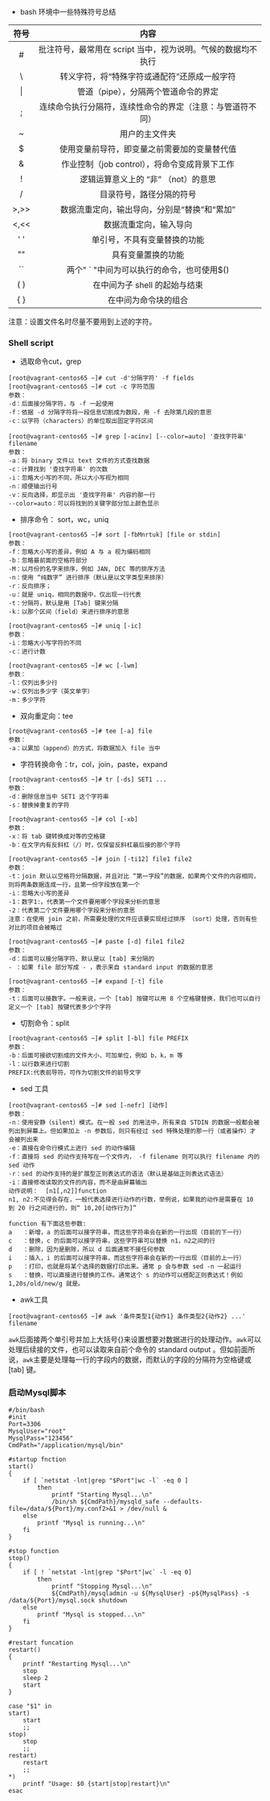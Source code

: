* bash 环境中一些特殊符号总结

|  符号  |                 内容                 |
| :--: | :--------------------------------: |
|  #   | 批注符号，最常用在 script 当中，视为说明。气候的数据均不执行 |
|  \   |      转义字符，将“特殊字符或通配符”还原成一般字符       |
|  \|  |        管道（pipe），分隔两个管道命令的界定        |
|  ;   |   连续命令执行分隔符，连续性命令的界定（注意：与管道符不同）    |
|  ~   |              用户的主文件夹               |
|  $   |       使用变量前导符，即变量之前需要加的变量替代值       |
|  &   |    作业控制（job control），将命令变成背景下工作    |
|  !   |       逻辑运算意义上的 “非” （not）的意思        |
|  /   |            目录符号，路径分隔的符号            |
| >,>> |      数据流重定向，输出导向，分别是“替换”和“累加”      |
| <,<< |            数据流重定向，输入导向             |
| '  ' |           单引号，不具有变量替换的功能           |
|  ""  |             具有变量置换的功能              |
|  ``  |     两个" ` "中间为可以执行的命令，也可使用$()      |
| (  ) |         在中间为子 shell 的起始与结束         |
| {  } |             在中间为命令块的组合             |

注意：设置文件名时尽量不要用到上述的字符。

### Shell script



* 选取命令cut，grep

```shell
[root@vagrant-centos65 ~]# cut -d'分隔字符' -f fields
[root@vagrant-centos65 ~]# cut -c 字符范围
参数：
-d：后面接分隔字符，与 -f 一起使用
-f：依据 -d 分隔字符将一段信息切割成为数段，用 -f 去除第几段的意思
-c：以字符（characters）的单位取出固定字符区间
```

```shell
[root@vagrant-centos65 ~]# grep [-acinv] [--color=auto] '查找字符串' filename
参数：
-a：将 binary 文件以 text 文件的方式查找数据
-c：计算找到 '查找字符串' 的次数
-i：忽略大小写的不同，所以大小写视为相同
-n：顺便输出行号
-v：反向选择，即显示出 '查找字符串' 内容的那一行
--color=auto：可以将找到的关键字部分加上颜色显示
```

* 排序命令： sort，wc，uniq

```SHELL
[root@vagrant-centos65 ~]# sort [-fbMnrtuk] [file or stdin]
参数：
-f：忽略大小写的差异，例如 A 与 a 视为编码相同
-b：忽略最前面的空格符部分
-M：以月份的名字来排序，例如 JAN, DEC 等的排序方法
-n：使用 “纯数字” 进行排序（默认是以文字类型来排序）
-r：反向排序；
-u：就是 uniq，相同的数据中，仅出现一行代表
-t：分隔符，默认是用 [Tab] 键来分隔
-k：以那个区间（field）来进行排序的意思
```

```shell
[root@vagrant-centos65 ~]# uniq [-ic]
参数：
-i：忽略大小写字符的不同
-c：进行计数
```

```shell
[root@vagrant-centos65 ~]# wc [-lwm]
参数：
-l：仅列出多少行
-w：仅列出多少字（英文单字）
-m：多少字符
```

* 双向重定向：tee

```shell
[root@vagrant-centos65 ~]# tee [-a] file
参数：
-a：以累加（append）的方式，将数据加入 file 当中
```

* 字符转换命令：tr，col，join，paste，expand

```shell
[root@vagrant-centos65 ~]# tr [-ds] SET1 ...
参数：
-d：删除信息当中 SET1 这个字符串
-s：替换掉重复的字符
```

```shell
[root@vagrant-centos65 ~]# col [-xb]
参数：
-x：将 tab 键转换成对等的空格键
-b：在文字内有反斜杠（/）时，仅保留反斜杠最后接的那个字符
```

```shell
[root@vagrant-centos65 ~]# join [-ti12] file1 file2
参数：
-t：join 默认以空格符分隔数据，并且对比 “第一字段”的数据，如果两个文件的内容相同，则将两条数据连成一行，且第一份字段放在第一个
-i：忽略大小写的差异
-1：数字1:。代表第一个文件要用哪个字段来分析的意思
-2：代表第二个文件要用哪个字段来分析的意思
注意：在使用 join 之前，所需要处理的文件应该要实现经过排序 （sort）处理，否则有些对比的项目会被略过
```

```shell
[root@vagrant-centos65 ~]# paste [-d] file1 file2
参数：
-d：后面可以接分隔字符、默认是以 [tab] 来分隔的
- ：如果 file 部分写成 - ，表示来自 standard input 的数据的意思
```

```shell
[root@vagrant-centos65 ~]# expand [-t] file
参数：
-t：后面可以接数字。一般来说，一个 [tab] 按键可以用 8 个空格键替换，我们也可以自行定义一个 [tab] 按键代表多少个字符
```

* 切割命令：split

```shell
[root@vagrant-centos65 ~]# split [-bl] file PREFIX
参数：
-b：后面可接欲切割成的文件大小，可加单位，例如 b，k，m 等
-l：以行数来进行切割
PREFIX:代表前导符，可作为切割文件的前导文字
```

* sed 工具

```shell
[root@vagrant-centos65 ~]# sed [-nefr] [动作]
参数：
-n：使用安静（silent）模式。在一般 sed 的用法中，所有来自 STDIN 的数据一般都会被列出到屏幕上。但如果加上 -n 参数后，则只有经过 sed 特殊处理的那一行（或者操作）才会被列出来
-e：直接在命令行模式上进行 sed 的动作编辑
-f：直接将 sed 的动作支持写在一个文件内， -f filename 则可以执行 filename 内的 sed 动作
-r：sed 的动作支持的是扩展型正则表达式的语法（默认是基础正则表达式语法）
-i：直接修改读取的文件的内容，而不是由屏幕输出
动作说明：  [n1[,n2]]function
n1, n2:不见得会存在，一般代表选择进行动作的行数，举例说，如果我的动作是需要在 10 到 20 行之间进行的，则“ 10,20[动作行为]”

function 有下面这些参数:
a	：新增，a 的后面可以接字符串，而这些字符串会在新的一行出现（目前的下一行）
c	：替换，c 的后面可以接字符串，这些字符串可以替换 n1，n2之间的行
d	：删除，因为是删除，所以 d 后面通常不接任何参数
i	：插入，i 的后面可以接字符串，而这些字符串会在新的一行出现（目前的上一行）
p	：打印，也就是将某个选择的数据打印出来。通常 p 会与参数 sed -n 一起运行
s	：替换，可以直接进行替换的工作。通常这个 s 的动作可以搭配正则表达式！例如 1,20s/old/new/g 就是。
```

* awk工具

```shell
[root@vagrant-centos65 ~]# awk '条件类型1{动作1} 条件类型2{动作2} ...' filename
```

​	`awk`后面接两个单引号并加上大括号{}来设置想要对数据进行的处理动作。`awk`可以处理后续接的文件，也可以读取来自前个命令的 standard output 。但如前面所说，`awk`主要是处理每一行的字段内的数据，而默认的字段的分隔符为空格键或 [tab] 键。

### 启动Mysql脚本

```shell
#/bin/bash
#init
Port=3306
MysqlUser="root"
MysqlPass="123456"
CmdPath="/application/mysql/bin"

#startup fnction
start()
{
	if [ `netstat -lnt|grep "$Port"|wc -l` -eq 0 ]
		then
			printf "Starting Mysql...\n"
			/bin/sh ${CmdPath}/mysqld_safe --defaults-file=/data/${Port}/my.conf2>&1 > /dev/null &
	else
		printf "Mysql is running...\n"
	fi
}

#stop function
stop()
{
	if [ ! `netstat -lnt|grep "$Port"|wc` -l -eq 0]
		then
			printf "Stopping Mysql...\n"
			${CmdPath}/mysqladmin -u ${MysqlUser} -p${MysqlPass} -s /data/${Port}/mysql.sock shutdown
	else
		printf "Mysql is stopped...\n"
	fi
}

#restart funcation
restart()
{
	printf "Restarting Mysql...\n"
	stop
	sleep 2
	start
}

case "$1" in
start)
	start
	;;
stop)
	stop
	;;
restart)
	restart
	;;
*)
	printf "Usage: $0 {start|stop|restart}\n"
esac
```

